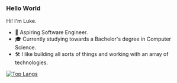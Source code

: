 ### Hello World

Hi! I'm Luke.
- 💼 Aspiring Software Engineer.
- 🎓 Currently studying towards a Bachelor's degree in Computer Science.
- 🛠️ I like building all sorts of things and working with an array of technologies.

[![Top Langs](https://github-readme-stats.vercel.app/api/top-langs/?username=1b7&layout=compact)](https://github.com/anuraghazra/github-readme-stats)

